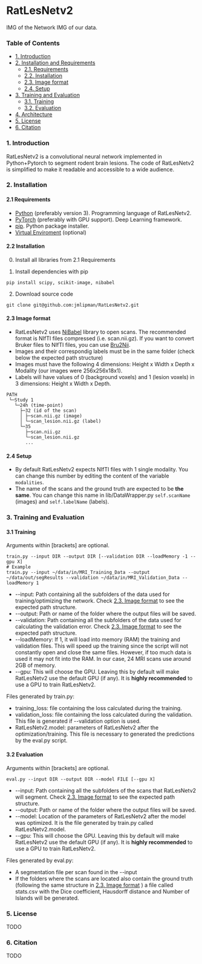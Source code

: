 RatLesNetv2
======================

IMG of the Network
IMG of our data.

### Table of Contents
* [1. Introduction](#1-introduction)
* [2. Installation and Requirements](#2-installation-and-requirements)
  * [2.1. Requirements](#21-requirements)
  * [2.2. Installation](#22-installation)
  * [2.3. Image format](#23-image-format)
  * [2.4. Setup](#24-setup)
* [3. Training and Evaluation](#3-training-and-evaluation)
  * [3.1. Training](#31-trainig)
  * [3.2. Evaluation](#32-evaluation)
* [4. Architecture](#4-architecture)
* [5. License](#5-license)
* [6. Citation](#6-citation)

### 1. Introduction
RatLesNetv2 is a convolutional neural network implemented in Python+Pytorch to segment rodent brain lesions. The code of RatLesNetv2 is simplified to make it readable and accessible to a wide audience.

### 2. Installation

#### 2.1 Requirements
 * [Python](https://www.python.org/downloads/) (preferably version 3). Programming language of RatLesNetv2.
 * [PyTorch](https://pytorch.org/get-started/locally/) (preferably with GPU support). Deep Learning framework.
 * [pip](https://pypi.org/project/pip/). Python package installer.
 * [Virtual Enviroment](https://packaging.python.org/guides/installing-using-pip-and-virtual-environments/) (optional)

#### 2.2 Installation

0. Install all libraries from 2.1 Requirements

1. Install dependencies with pip
```cshell
pip install scipy, scikit-image, nibabel
```

2. Download source code
```cshell
git clone git@github.com:jmlipman/RatLesNetv2.git
```

#### 2.3 Image format
 * RatLesNetv2 uses [NiBabel](http://nipy.org/nibabel/) library to open scans. The recommended format is NIfTI files compressed (i.e. scan.nii.gz). If you want to convert Bruker files to NIfTI files, you can use [Bru2Nii](https://github.com/neurolabusc/Bru2Nii).
 * Images and their correspondig labels must be in the same folder (check below the expected path structure)
 * Images must have the following 4 dimensions: Height x Width x Depth x Modality (our images were 256x256x18x1). 
 * Labels will have values of 0 (background voxels) and 1 (lesion voxels) in 3 dimensions: Height x Width x Depth.

```cshell
PATH
 └─Study 1
   └─24h (time-point)
     ├─32 (id of the scan)
     │ ├─scan.nii.gz (image)
     │ └─scan_lesion.nii.gz (label)
     └─35
       ├─scan.nii.gz
       └─scan_lesion.nii.gz
       ...
```

#### 2.4 Setup
 * By default RatLesNetv2 expects NIfTI files with 1 single modality. You can change this number by editing the content of the variable `modalities`.
 * The name of the scans and the ground truth are expected to be **the same**. You can change this name in lib/DataWrapper.py `self.scanName` (images) and `self.labelName` (labels).

### 3. Training and Evaluation

#### 3.1 Training
Arguments within \[brackets\] are optional.

```cshell
train.py --input DIR --output DIR [--validation DIR --loadMemory -1 --gpu X]
# Example
train.py --input ~/data/in/MRI_Training_Data --output ~/data/out/segResults --validation ~/data/in/MRI_Validation_Data --loadMemory 1
```

* --input: Path containing all the subfolders of the data used for training/optimizing the network. Check [2.3. Image format](#23-image-format) to see the expected path structure.
* --output: Path or name of the folder where the output files will be saved.
* --validation: Path containing all the subfolders of the data used for calculating the validation error. Check [2.3. Image format](#23-image-format) to see the expected path structure.
* --loadMemory: If 1, it will load into memory (RAM) the training and validation files. This will speed up the training since the script will not constantly open and close the same files. However, if too much data is used it may not fit into the RAM. In our case, 24 MRI scans use around 2GB of memory.
* --gpu: This will choose the GPU. Leaving this by default will make RatLesNetv2 use the default GPU (if any). It is **highly recommended** to use a GPU to train RatLesNetv2.

Files generated by train.py:
* training_loss: file containing the loss calculated during the training.
* validation_loss: file containing the loss calculated during the validation. This file is generated if --validation option is used.
* RatLesNetv2.model: parameters of RatLesNetv2 after the optimization/training. This file is necessary to generated the predictions by the eval.py script.

#### 3.2 Evaluation
Arguments within \[brackets\] are optional.

```cshell
eval.py --input DIR --output DIR --model FILE [--gpu X]
```

* --input: Path containing all the subfolders of the scans that RatLesNetv2 will segment. Check [2.3. Image format](#23-image-format) to see the expected path structure.
* --output: Path or name of the folder where the output files will be saved.
* --model: Location of the parameters of RatLesNetv2 after the model was optimized. It is the file generated by train.py called RatLesNetv2.model.
* --gpu: This will choose the GPU. Leaving this by default will make RatLesNetv2 use the default GPU (if any). It is **highly recommended** to use a GPU to train RatLesNetv2.

Files generated by eval.py:
* A segmentation file per scan found in the --input
* If the folders where the scans are located also contain the ground truth (following the same structure in [2.3. Image format](#23-image-format) ) a file called stats.csv with the Dice coefficient, Hausdorff distance and Number of Islands will be generated.

### 5. License
TODO

### 6. Citation
TODO
